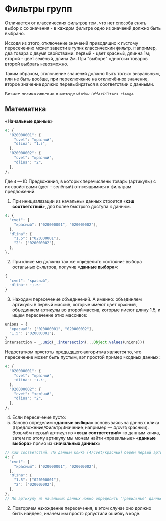 # Фильтры групп

Отличается от классических фильтров тем, что нет способа снять выбор с со
значения - в каждом фильтре одно из значений должно быть выбрано.

Исходя из этого, отключение значений приводящих к пустому пересечению может
завести в тупик классический фильтр. Например, два товара с двумя свойствами:
первый - цвет красный, длинна 1м; второй - цвет зелёный, длина 2м. При "выборе"
одного из товаров второй выбрать невозможно.

Таким образом, отключение значений должно быть только визуальным, или не быть
вообще, при переключение на отключённое значение, второе значение должно
перевыбираться в соответствии с данными.

Бизнес логика описана в методе `window.OfferFilters.change`.

## Математика

«__Начальные данные__»

```js
4: {
  "020000001": {
    "cvet": "красный",
    "dlina": "1.5",
  },
  "020000002": {
    "cvet": "красный",
    "dlina": "2",
  },
},
```

Где `4` — ID Предложения, в которых перечислены товары (артикулы) с их
свойствами (цвет - зелёный) относящимися к фильтрам предложений.

1. При инициализации из начальных данных строится «__хэш соответствий__», для
более быстрого доступа к данным.

```js
4: {
  "cvet": {
    "красный": ["020000001", "020000002"],
  },
  "dlina": {
    "1.5": ["020000001"],
    "2": ["020000002"],
  },
},
```

2. При клике мы должны так же определить состояние выбора остальных фильтров,
получив «__данные выбора__»:

```js
{
  "cvet": "красный",
  "dlina": "1.5"
}
```

3. Находим пересечение объединений. А именно: объединяем артикулы в первый
массив, которые имеют цвет красный, объединяем артикулы во второй массив,
которые имеют длину 1.5, и ищем пересечение этих массивов:
```js
unions = {
  "красный": ["020000001", "020000002"],
  "1.5": ["020000001"],
}
intersection = _.uniq(_.intersection(...Object.values(unions)))
```
Недостатком простоты предыдщего алгоритма является то, что пересечение может
быть пустым, вот простой пример иходных данных:
```js
4: {
  "020000001": {
    "cvet": "красный",
    "dlina": "1.5",
  },
  "020000002": {
    "cvet": "зелёный",
    "dlina": "2",
  },
},
```

4. Если пересечение пусто:
  1. Заново определим «__данные выбора__» основываясь на данных клика
  (Предложение/Фильтр/Значение, например — 4/cvet/красный). Возьмём первый
  артикул из «__хэша соответствий__» по данным клика, затем по этому артикулу мы
  можем найти «правильные» «__данные выбора__» прямо из «__начальных данных__»
```js
// хэш соответствий. По данным клика (4/cvet/красный) берём первый артикул - 020000001
4: {
  "cvet": {
    "красный": ["020000001", "020000002"],
  },
  "dlina": {
    "1.5": ["020000001"],
    "2": ["020000002"],
  },
},
// По артикулу из начальных данных можно определить "правильные" данные выбора.
```

  2. Повторяем нахождение пересечения, в этом случае оно должно быть найдено,
  иначем мы просто допустили ошибку в коде.

